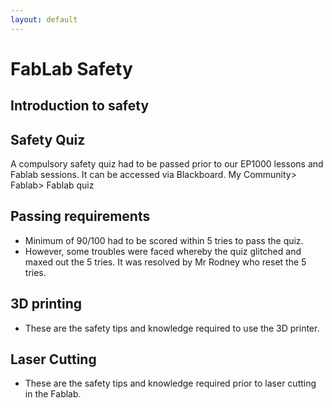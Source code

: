 ```yaml
---
layout: default
---
```


# FabLab Safety

## Introduction to safety

## Safety Quiz
A compulsory safety quiz had to be passed prior to our EP1000 lessons and Fablab sessions. It can be accessed via Blackboard. My Community> Fablab> Fablab quiz

## Passing requirements
-  Minimum of 90/100 had to be scored within 5 tries to pass the quiz.
-  However, some troubles were faced whereby the quiz glitched and maxed out the 5 tries. It was resolved by Mr Rodney who reset the 5 tries.

## 3D printing
-  These are the safety tips and knowledge required to use the 3D printer.

## Laser Cutting
-  These are the safety tips and knowledge required prior to laser cutting in the Fablab.

